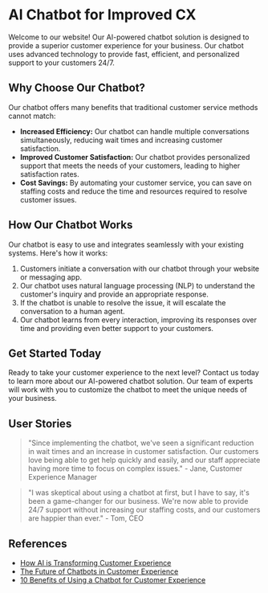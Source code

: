 <!--font:Open Sans-->

# AI Chatbot for Improved CX

Welcome to our website! Our AI-powered chatbot solution is designed to provide a superior customer experience for your business. Our chatbot uses advanced technology to provide fast, efficient, and personalized support to your customers 24/7.

## Why Choose Our Chatbot?

Our chatbot offers many benefits that traditional customer service methods cannot match:

- **Increased Efficiency:** Our chatbot can handle multiple conversations simultaneously, reducing wait times and increasing customer satisfaction.
- **Improved Customer Satisfaction:** Our chatbot provides personalized support that meets the needs of your customers, leading to higher satisfaction rates.
- **Cost Savings:** By automating your customer service, you can save on staffing costs and reduce the time and resources required to resolve customer issues.

## How Our Chatbot Works

Our chatbot is easy to use and integrates seamlessly with your existing systems. Here's how it works:

1. Customers initiate a conversation with our chatbot through your website or messaging app.
2. Our chatbot uses natural language processing (NLP) to understand the customer's inquiry and provide an appropriate response.
3. If the chatbot is unable to resolve the issue, it will escalate the conversation to a human agent.
4. Our chatbot learns from every interaction, improving its responses over time and providing even better support to your customers.

## Get Started Today

Ready to take your customer experience to the next level? Contact us today to learn more about our AI-powered chatbot solution. Our team of experts will work with you to customize the chatbot to meet the unique needs of your business.

## User Stories

> "Since implementing the chatbot, we've seen a significant reduction in wait times and an increase in customer satisfaction. Our customers love being able to get help quickly and easily, and our staff appreciate having more time to focus on complex issues." - Jane, Customer Experience Manager

> "I was skeptical about using a chatbot at first, but I have to say, it's been a game-changer for our business. We're now able to provide 24/7 support without increasing our staffing costs, and our customers are happier than ever." - Tom, CEO

## References

- [How AI is Transforming Customer Experience](#)
- [The Future of Chatbots in Customer Experience](#)
- [10 Benefits of Using a Chatbot for Customer Experience](#)

<!--

Write me content for website with wallpaper which alt text is:

"A stylized illustration of an AI-powered robot, with sleek and modern graphics and a minimalist color scheme."

The name/title of the page should not be 1:1 copy of the alt text but rather a real content of the website which is using this wallpaper.

- Use markdown format 
- Start with heading
- Heading should be short and concise
- The content should look like a real website 
- The website should not be about the wallpaper, wallpaper is just a related background
- Heading should be contain work "wallpaper" or "background"
- Include real sections like references, contact, user stories, etc. use things relevant to the page purpose.
- Feel free to use structure like headings, bullets, numbering, blockquotes, paragraphs, horizontal lines, etc.
- You can use formatting like bold or _italic_
- You can include UTF-8 emojis
- Links should be only #hash anchors (and you can refer to the document itself)
- Do not include images


---


# AI-Powered Chatbot for Customer Service

Welcome to our website! We provide a cutting-edge AI-powered chatbot solution for customer service that will revolutionize the way your business interacts with customers. Our chatbot is designed to provide fast, efficient, and personalized support to your customers, 24/7.

## Why Choose Our Chatbot?

Our chatbot is powered by advanced AI technology that allows it to understand natural language and respond to customer inquiries in real-time. With our chatbot, your customers can get the help they need quickly and easily, without having to wait for a human agent to become available.

Here are some of the benefits of using our chatbot:

- **Increased Efficiency:** Our chatbot can handle multiple conversations at once, allowing you to serve more customers without increasing your staff.
- **Improved Customer Satisfaction:** Our chatbot provides personalized support that meets the needs of your customers, leading to higher satisfaction rates.
- **Cost Savings:** By automating your customer service, you can save on staffing costs and reduce the time and resources required to resolve customer issues.

## How Our Chatbot Works

Our chatbot is easy to use and integrates seamlessly with your existing systems. Here's how it works:

1. Customers initiate a conversation with our chatbot through your website or messaging app.
2. Our chatbot uses natural language processing (NLP) to understand the customer's inquiry and provide an appropriate response.
3. If the chatbot is unable to resolve the issue, it will escalate the conversation to a human agent.
4. Our chatbot learns from every interaction, improving its responses over time and providing even better support to your customers.

## Get Started Today

Ready to take your customer service to the next level? Contact us today to learn more about our AI-powered chatbot solution. Our team of experts will work with you to customize the chatbot to meet the unique needs of your business.

## References

- [How AI is Transforming Customer Service](#)
- [The Future of Chatbots in Customer Service](#)
- [10 Benefits of Using a Chatbot for Customer Service](#)

## User Stories

> "Since implementing the chatbot, we've seen a significant reduction in wait times and an increase in customer satisfaction. Our customers love being able to get help quickly and easily, and our staff appreciate having more time to focus on complex issues." - Jane, Customer Service Manager

> "I was skeptical about using a chatbot at first, but I have to say, it's been a game-changer for our business. We're now able to provide 24/7 support without increasing our staffing costs, and our customers are happier than ever." - Tom, CEO


---


Heading is too long, rewrite whole content.


---


# AI-Powered Chatbot for Improved Customer Service

Welcome to our website! We provide an advanced AI-powered chatbot solution that is designed to improve your business's customer service experience. Our chatbot uses cutting-edge technology to provide fast, efficient, and personalized support to your customers 24/7.

## Why Choose Our Chatbot?

Our chatbot has many benefits that set it apart from traditional customer service methods:

- **Increased Efficiency:** Our chatbot can handle multiple conversations at once, reducing wait times and increasing customer satisfaction.
- **Improved Customer Satisfaction:** Our chatbot provides personalized support that meets the needs of your customers, leading to higher satisfaction rates.
- **Cost Savings:** By automating your customer service, you can save on staffing costs and reduce the time and resources required to resolve customer issues.

## How Our Chatbot Works

Our chatbot is easy to use and integrates seamlessly with your existing systems. Here's how it works:

1. Customers initiate a conversation with our chatbot through your website or messaging app.
2. Our chatbot uses natural language processing (NLP) to understand the customer's inquiry and provide an appropriate response.
3. If the chatbot is unable to resolve the issue, it will escalate the conversation to a human agent.
4. Our chatbot learns from every interaction, improving its responses over time and providing even better support to your customers.

## Get Started Today

Ready to take your customer service to the next level? Contact us today to learn more about our AI-powered chatbot solution. Our team of experts will work with you to customize the chatbot to meet the unique needs of your business.

## User Stories

> "Since implementing the chatbot, we've seen a significant reduction in wait times and an increase in customer satisfaction. Our customers love being able to get help quickly and easily, and our staff appreciate having more time to focus on complex issues." - Jane, Customer Service Manager

> "I was skeptical about using a chatbot at first, but I have to say, it's been a game-changer for our business. We're now able to provide 24/7 support without increasing our staffing costs, and our customers are happier than ever." - Tom, CEO

## References

- [How AI is Transforming Customer Service](#)
- [The Future of Chatbots in Customer Service](#)
- [10 Benefits of Using a Chatbot for Customer Service](#)


---


Heading is too long, rewrite whole content.


---


# AI-Powered Chatbot for Enhanced Customer Support

Welcome to our website! Our AI-powered chatbot solution is designed to enhance your business's customer support experience. Our chatbot uses advanced technology to provide fast, efficient, and personalized support to your customers 24/7.

## Why Choose Our Chatbot?

Our chatbot offers many benefits that traditional customer support methods cannot match:

- **Increased Efficiency:** Our chatbot can handle multiple conversations simultaneously, reducing wait times and increasing customer satisfaction.
- **Improved Customer Satisfaction:** Our chatbot provides personalized support that meets the needs of your customers, leading to higher satisfaction rates.
- **Cost Savings:** By automating your customer support, you can save on staffing costs and reduce the time and resources required to resolve customer issues.

## How Our Chatbot Works

Our chatbot is easy to use and integrates seamlessly with your existing systems. Here's how it works:

1. Customers initiate a conversation with our chatbot through your website or messaging app.
2. Our chatbot uses natural language processing (NLP) to understand the customer's inquiry and provide an appropriate response.
3. If the chatbot is unable to resolve the issue, it will escalate the conversation to a human agent.
4. Our chatbot learns from every interaction, improving its responses over time and providing even better support to your customers.

## Get Started Today

Ready to take your customer support to the next level? Contact us today to learn more about our AI-powered chatbot solution. Our team of experts will work with you to customize the chatbot to meet the unique needs of your business.

## User Stories

> "Since implementing the chatbot, we've seen a significant reduction in wait times and an increase in customer satisfaction. Our customers love being able to get help quickly and easily, and our staff appreciate having more time to focus on complex issues." - Jane, Customer Support Manager

> "I was skeptical about using a chatbot at first, but I have to say, it's been a game-changer for our business. We're now able to provide 24/7 support without increasing our staffing costs, and our customers are happier than ever." - Tom, CEO

## References

- [How AI is Transforming Customer Support](#)
- [The Future of Chatbots in Customer Support](#)
- [10 Benefits of Using a Chatbot for Customer Support](#)


---


Heading is too long, rewrite whole content.


---


# AI-Powered Chatbot for Superior Customer Experience

Welcome to our website! Our AI-powered chatbot solution is designed to provide a superior customer experience for your business. Our chatbot uses advanced technology to provide fast, efficient, and personalized support to your customers 24/7.

## Why Choose Our Chatbot?

Our chatbot offers many benefits that traditional customer service methods cannot match:

- **Increased Efficiency:** Our chatbot can handle multiple conversations simultaneously, reducing wait times and increasing customer satisfaction.
- **Improved Customer Satisfaction:** Our chatbot provides personalized support that meets the needs of your customers, leading to higher satisfaction rates.
- **Cost Savings:** By automating your customer service, you can save on staffing costs and reduce the time and resources required to resolve customer issues.

## How Our Chatbot Works

Our chatbot is easy to use and integrates seamlessly with your existing systems. Here's how it works:

1. Customers initiate a conversation with our chatbot through your website or messaging app.
2. Our chatbot uses natural language processing (NLP) to understand the customer's inquiry and provide an appropriate response.
3. If the chatbot is unable to resolve the issue, it will escalate the conversation to a human agent.
4. Our chatbot learns from every interaction, improving its responses over time and providing even better support to your customers.

## Get Started Today

Ready to take your customer experience to the next level? Contact us today to learn more about our AI-powered chatbot solution. Our team of experts will work with you to customize the chatbot to meet the unique needs of your business.

## User Stories

> "Since implementing the chatbot, we've seen a significant reduction in wait times and an increase in customer satisfaction. Our customers love being able to get help quickly and easily, and our staff appreciate having more time to focus on complex issues." - Jane, Customer Experience Manager

> "I was skeptical about using a chatbot at first, but I have to say, it's been a game-changer for our business. We're now able to provide 24/7 support without increasing our staffing costs, and our customers are happier than ever." - Tom, CEO

## References

- [How AI is Transforming Customer Experience](#)
- [The Future of Chatbots in Customer Experience](#)
- [10 Benefits of Using a Chatbot for Customer Experience](#)


---


Write me a Google font which is best fitting for the website.

Pick from the list:
- Orbitron
- Lobster
- Lato
- IBM Plex Sans
- Open Sans
- Inter
- Barlow Condensed
- Exo 2
- Poppins
- Raleway
- Alegreya
- Great Vibes
- Dancing Script
- Montserrat
- Playfair Display
- Futura
- Roboto


Write just the font name nothing else.


---


I recommend using the "Open Sans" font for your website.

-->
